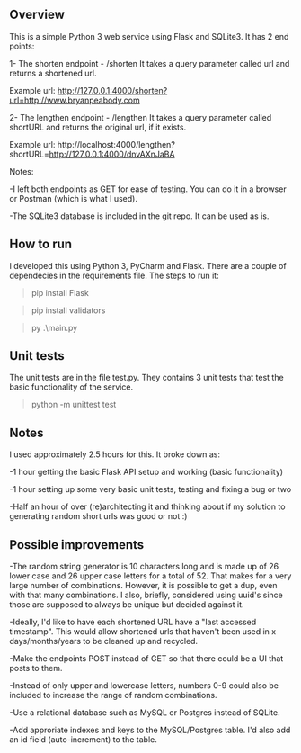 ## Overview
This is a simple Python 3 web service using Flask and SQLite3. It has 2 end points:

1- The shorten endpoint - /shorten
It takes a query parameter called url and returns a shortened url.

Example url: http://127.0.0.1:4000/shorten?url=http://www.bryanpeabody.com

2- The lengthen endpoint - /lengthen
It takes a query parameter called shortURL and returns the original url, if it exists.

Example url: http://localhost:4000/lengthen?shortURL=http://127.0.0.1:4000/dnvAXnJaBA
 
Notes: 

-I left both endpoints as GET for ease of testing. You can do it in a browser or Postman (which is what I used).

-The SQLite3 database is included in the git repo. It can be used as is.

## How to run
I developed this using Python 3, PyCharm and Flask. There are a couple of dependecies in the requirements file. The steps to run it:

> pip install Flask

> pip install validators

> py .\main.py

## Unit tests
The unit tests are in the file test.py. They contains 3 unit tests that test the basic functionality of the service.

> python -m unittest test

## Notes
I used approximately 2.5 hours for this. It broke down as:

-1 hour getting the basic Flask API setup and working (basic functionality)

-1 hour setting up some very basic unit tests, testing and fixing a bug or two

-Half an hour of over (re)architecting it and thinking about if my solution to generating random short urls was good or not :)

## Possible improvements

-The random string generator is 10 characters long and is made up of 26 lower case and 26 upper case letters for a total of 52. That makes for a very large number of combinations. However, it is possible to get a dup, even with that many combinations. I also, briefly, considered using uuid's since those are supposed to always be unique but decided against it.

-Ideally, I'd like to have each shortened URL have a "last accessed timestamp". This would allow shortened urls that haven't been used in x days/months/years to be cleaned up and recycled.

-Make the endpoints POST instead of GET so that there could be a UI that posts to them.

-Instead of only upper and lowercase letters, numbers 0-9 could also be included to increase the range of random combinations.

-Use a relational database such as MySQL or Postgres instead of SQLite. 

-Add approriate indexes and keys to the MySQL/Postgres table. I'd also add an id field (auto-increment) to the table.
